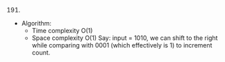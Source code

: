 191.

- Algorithm:
  - Time complexity O(1)
  - Space complexity O(1)
    Say: input = 1010, we can shift to the right while comparing with 0001 (which effectively is 1) to increment count.
